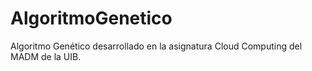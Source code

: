 # AlgoritmoGenetico
Algoritmo Genético desarrollado en la asignatura Cloud Computing del MADM de la UIB.
